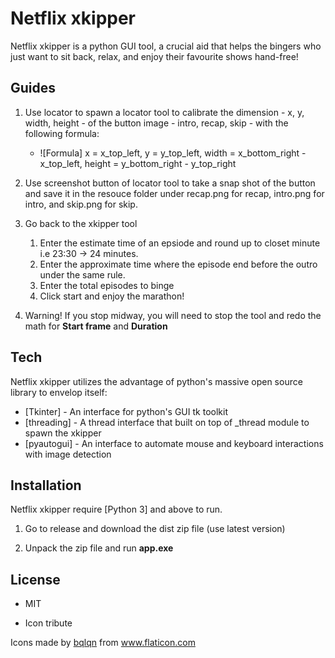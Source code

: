 # Netflix xkipper


Netflix xkipper is a python GUI tool, a crucial aid that helps the bingers
who just want to sit back, relax, and enjoy their favourite shows hand-free!  


## Guides
1. Use locator to spawn a locator tool to calibrate the dimension - x, y, width, height - of the button image - intro, recap, skip - with the following formula:
    - ![Formula] x = x_top_left, y = y_top_left, width = x_bottom_right - x_top_left, height = y_bottom_right - y_top_right  

2. Use screenshot button of locator tool to take a snap shot of the button and save it in the resouce folder under recap.png for recap, intro.png for intro, and skip.png for skip.

3. Go back to the xkipper tool
    1. Enter the estimate time of an epsiode and round up to closet minute i.e 23:30 -> 24 minutes. 
    2. Enter the approximate time where the episode end before the outro under the same rule.  
    3. Enter the total episodes to binge
    4. Click start and enjoy the marathon!

4. Warning! If you stop midway, you will need to stop the tool and redo the math for **Start frame** and **Duration**

## Tech

Netflix xkipper utilizes the advantage of python's massive open source library to envelop itself:
- [Tkinter] - An interface for python's GUI tk toolkit
- [threading] - A thread interface that built on top of _thread module to spawn the xkipper
- [pyautogui] - An interface to automate mouse and keyboard interactions with image detection

    
## Installation

Netflix xkipper require [Python 3] and above to run.

1. Go to release and download the dist zip file (use latest version)

2. Unpack the zip file and run **app.exe**


## License

- MIT

- Icon tribute
<div>Icons made by <a href="https://www.flaticon.com/authors/bqlqn" title="bqlqn">bqlqn</a> from <a href="https://www.flaticon.com/" title="Flaticon">www.flaticon.com</a></div>

